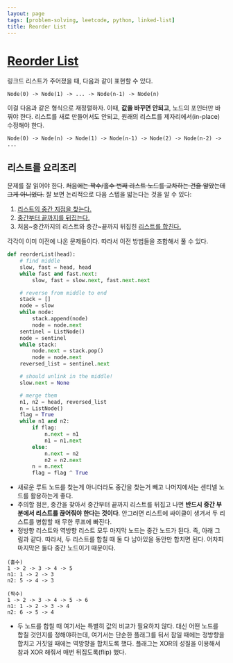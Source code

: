 ```yaml
---
layout: page
tags: [problem-solving, leetcode, python, linked-list]
title: Reorder List
---
```


# [Reorder List](https://leetcode.com/problems/reorder-list/)

 링크드 리스트가 주어졌을 때, 다음과 같이 표현할 수 있다.

```
Node(0) -> Node(1) -> ... -> Node(n-1) -> Node(n)
```

 이걸 다음과 같은 형식으로 재정렬하자. 이때, **값을 바꾸면 안되고**,
 노드의 포인터만 바꿔야 한다. 리스트를 새로 만들어서도 안되고, 원래의
 리스트를 제자리에서(in-place) 수정해야 한다.

```
Node(0) -> Node(n) -> Node(1) -> Node(n-1) -> Node(2) -> Node(n-2) -> ...
```

## 리스트를 요리조리

 문제를 잘 읽어야 한다. ~~처음에는 짝수/홀수 번째 리스트 노드를
 교차하는 건줄 알았는데 그게 아니었다.~~ 잘 보면 논리적으로 다음
 스텝을 밟는다는 것을 알 수 있다:
 1. [리스트의 중간 지점을 찾는다.](../middle-of-the-linked-list)
 2. [중간부터 끝까지를 뒤집는다.](../reverse-linked-list)
 3. 처음~중간까지의 리스트와 중간~끝까지 뒤집힌 [리스트를 합친다.](../merge-two-sorted-lists)

 각각이 이미 이전에 나온 문제들이다. 따라서 이전 방법들을 조합해서 풀
 수 있다.

```python
def reorderList(head):
    # find middle
    slow, fast = head, head
    while fast and fast.next:
        slow, fast = slow.next, fast.next.next

    # reverse from middle to end
    stack = []
    node = slow
    while node:
        stack.append(node)
        node = node.next
    sentinel = ListNode()
    node = sentinel
    while stack:
        node.next = stack.pop()
        node = node.next
    reversed_list = sentinel.next

    # should unlink in the middle!
    slow.next = None

    # merge them
    n1, n2 = head, reversed_list
    n = ListNode()
    flag = True
    while n1 and n2:
        if flag:
            n.next = n1
            n1 = n1.next
        else:
            n.next = n2
            n2 = n2.next
        n = n.next
        flag = flag ^ True
```

 - 새로운 루트 노드를 찾는게 아니더라도 중간을 찾는거 빼고
   나머지에서는 센티넬 노드를 활용하는게 좋다.
 - 주의할 점은, 중간을 찾아서 중간부터 끝까지 리스트를 뒤집고 나면
   **반드시 중간 부분에서 리스트를 끊어줘야 한다는 것이다**. 안그러면
   리스트에 싸이클이 생겨서 두 리스트를 병합할 때 무한 루프에 빠진다.
 - 정방향 리스트와 역방향 리스트 모두 마지막 노드는 중간 노드가
   된다. 즉, 아래 그림과 같다. 따라서, 두 리스트를 합칠 때 둘 다
   남아있을 동안만 합치면 된다. 어차피 마지막은 둘다 중간 노드이기
   때문이다.

```
(홀수)
1 -> 2 -> 3 -> 4 -> 5
n1: 1 -> 2 -> 3
n2: 5 -> 4 -> 3

(짝수)
1 -> 2 -> 3 -> 4 -> 5 -> 6
n1: 1 -> 2 -> 3 -> 4
n2: 6 -> 5 -> 4
```

 - 두 노드를 합칠 때 여기서는 특별히 값의 비교가 필요하지 않다. 대신
   어떤 노드를 합칠 것인지를 정해야하는데, 여기서는 단순한 플래그를
   둬서 참일 때에는 정방향을 합치고 거짓일 때에는 역방향을 합치도록
   했다. 플래그는 XOR의 성질을 이용해서 참과 XOR 해줘서 매번
   뒤집도록(flip) 했다.
